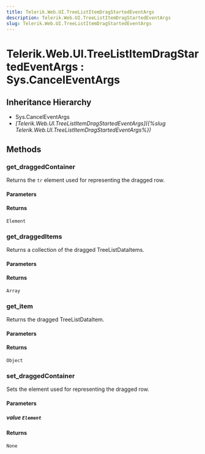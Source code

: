```yaml
---
title: Telerik.Web.UI.TreeListItemDragStartedEventArgs
description: Telerik.Web.UI.TreeListItemDragStartedEventArgs
slug: Telerik.Web.UI.TreeListItemDragStartedEventArgs
---
```


# Telerik.Web.UI.TreeListItemDragStartedEventArgs : Sys.CancelEventArgs

## Inheritance Hierarchy

* Sys.CancelEventArgs
* *[Telerik.Web.UI.TreeListItemDragStartedEventArgs]({%slug Telerik.Web.UI.TreeListItemDragStartedEventArgs%})*


## Methods

### get_draggedContainer

Returns the `tr` element used for representing the dragged row.

#### Parameters

#### Returns

`Element`

### get_draggedItems

Returns a collection of the dragged TreeListDataItems.

#### Parameters

#### Returns

`Array`

### get_item

Returns the dragged TreeListDataItem.

#### Parameters

#### Returns

`Object`

### set_draggedContainer

Sets the element used for representing the dragged row.

#### Parameters

##### value `Element`

#### Returns

`None`


